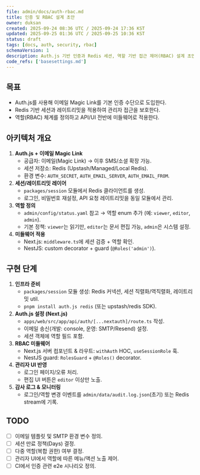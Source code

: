 ```yaml
---
file: admin/docs/auth-rbac.md
title: 인증 및 RBAC 설계 초안
owner: duksan
created: 2025-09-24 08:36 UTC / 2025-09-24 17:36 KST
updated: 2025-09-25 01:36 UTC / 2025-09-25 10:36 KST
status: draft
tags: [docs, auth, security, rbac]
schemaVersion: 1
description: Auth.js 기반 인증과 Redis 세션, 역할 기반 접근 제어(RBAC) 설계 초안
code_refs: ['basesettings.md']
---
```


## 목표

- Auth.js를 사용해 이메일 Magic Link를 기본 인증 수단으로 도입한다.
- Redis 기반 세션과 레이트리밋을 적용하여 관리자 접근을 보호한다.
- 역할(RBAC) 체계를 정의하고 API/UI 전반에 미들웨어로 적용한다.

## 아키텍처 개요

1. **Auth.js + 이메일 Magic Link**
   - 공급자: 이메일(Magic Link) → 이후 SMS/소셜 확장 가능.
   - 세션 저장소: Redis (Upstash/Managed/Local Redis).
   - 환경 변수: `AUTH_SECRET`, `AUTH_EMAIL_SERVER`, `AUTH_EMAIL_FROM`.
2. **세션/레이트리밋 레이어**
   - `packages/session` 모듈에서 Redis 클라이언트를 생성.
   - 로그인, 비밀번호 재설정, API 요청 레이트리밋을 동일 모듈에서 관리.
3. **역할 정의**
   - `admin/config/status.yaml` 참고 → 역할 enum 추가 (예: `viewer`, `editor`, `admin`).
   - 기본 정책: `viewer`는 읽기만, `editor`는 문서 편집 가능, `admin`은 시스템 설정.
4. **미들웨어 적용**
   - Next.js: `middleware.ts`에 세션 검증 + 역할 확인.
   - NestJS: custom decorator + guard (`@Roles('admin')`).

## 구현 단계

1. **인프라 준비**
   - `packages/session` 모듈 생성: Redis 커넥션, 세션 직렬화/역직렬화, 레이트리밋 util.
   - `pnpm install auth.js redis` (또는 upstash/redis SDK).
2. **Auth.js 설정 (Next.js)**
   - `apps/web/src/app/api/auth/[...nextauth]/route.ts` 작성.
   - 이메일 송신(개발: console, 운영: SMTP/Resend) 설정.
   - 세션 객체에 역할 필드 포함.
3. **RBAC 미들웨어**
   - Next.js 서버 컴포넌트 & 라우트: `withAuth` HOC, `useSessionRole` 훅.
   - NestJS guard: `RolesGuard` + `@Roles()` decorator.
4. **관리자 UI 반영**
   - 로그인 페이지/오류 처리.
   - 편집 UI 버튼은 `editor` 이상만 노출.
5. **감사 로그 & 모니터링**
   - 로그인/역할 변경 이벤트를 `admin/data/audit.log.json`(초기) 또는 Redis stream에 기록.

## TODO

- [ ] 이메일 템플릿 및 SMTP 환경 변수 정의.
- [ ] 세션 만료 정책(Days) 결정.
- [ ] 다중 역할(복합 권한) 여부 결정.
- [ ] 관리자 UI에서 역할에 따른 메뉴/액션 노출 제어.
- [ ] CI에서 인증 관련 e2e 시나리오 정의.
